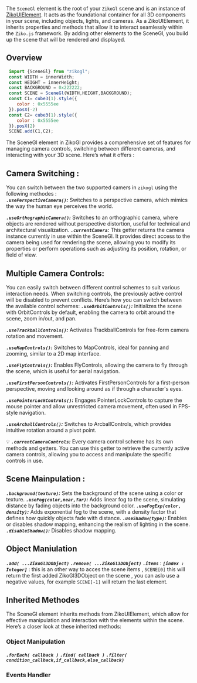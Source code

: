 The `SceneGl` element is the root of your `ZikoGl` scene and is an instance of [ZikoUIElement](). It acts as the foundational container for all 3D components in your scene, including objects, lights, and cameras. As a ZikoUIElement, it inherits properties and methods that allow it to interact seamlessly within the `Ziko.js` framework. By adding other elements to the SceneGl, you build up the scene that will be rendered and displayed.

## Overview 
```js
 import {SceneGl} from "zikogl";
 const WIDTH = innerWidth;
 const HEIGHT = innerHeight;
 const BACKGROUND = 0x222222;
 const SCENE = SceneGl(WIDTH,HEIGHT,BACKGROUND);
 const C1= cube3(1).style({
    color : 0x5555ee
 }).posX(-2)
 const C2= cube3(1).style({
    color : 0x5555ee
 }).posX(2)
 SCENE.add(C1,C2);
```

The SceneGl element in ZikoGl provides a comprehensive set of features for managing camera controls, switching between different cameras, and interacting with your 3D scene. Here’s what it offers : 

## Camera Switching :
You can switch between the two supported camers in `zikogl` using the following methodes :  
 ***`.usePerspectiveCamera()`:*** Switches to a perspective camera, which mimics the way the human eye perceives the world.

 ***`.useOrthographicCamera()`:*** Switches to an orthographic camera, where objects are rendered without perspective distortion, useful for technical and architectural visualization.
 ***`.currentCamera`:*** This getter returns the camera instance currently in use within the SceneGl. It provides direct access to the camera being used for rendering the scene, allowing you to modify its properties or perform operations such as adjusting its position, rotation, or field of view.

 ## Multiple Camera Controls:
  You can easily switch between different control schemes to suit various interaction needs. When switching controls, the previously active control will be disabled to prevent conflicts. Here’s how you can switch between the available control schemes:
  ***`.useOrbitControls()`:*** Initializes the scene with OrbitControls by default, enabling the camera to orbit around the scene, zoom in/out, and pan.

  ***`.useTrackballControls()`:*** Activates TrackballControls for free-form camera rotation and movement.
  
  ***`.useMapControls()`:*** Switches to MapControls, ideal for panning and zooming, similar to a 2D map interface.
  
  ***`.useFlyControls()`:*** Enables FlyControls, allowing the camera to fly through the scene, which is useful for aerial navigation.
  
  ***`.useFirstPersonControls()`:*** Activates FirstPersonControls for a first-person perspective, moving and looking around as if through a character's eyes.
  
  ***`.usePointerLockControls()`:*** Engages PointerLockControls to capture the mouse pointer and allow unrestricted camera movement, often used in FPS-style navigation.
  
  ***`.useArcballControls()`:*** Switches to ArcballControls, which provides intuitive rotation around a pivot point.

  💡 
  ***`.currentCameraControls`:*** Every camera control scheme has its own methods and getters. You can use this getter to retrieve the currently active camera controls, allowing you to access and manipulate the specific controls in use.

 ## Scene Mainpulation :
 ***`.background(texture)`:*** Sets the background of the scene using a color or texture.
 ***`.useFog(color,near,far)`:*** Adds linear fog to the scene, simulating distance by fading objects into the background color.
 ***`.useFogExp(color, density)`:*** Adds exponential fog to the scene, 
 with a density factor that defines how quickly objects fade with distance.
 ***`.useShadow(type)`:*** Enables or disables shadow mapping, enhancing the realism of lighting in the scene.
 ***`.disableShadow()`:*** Disables shadow mapping.
 ## Object Maniulation 
  ***`.add( ...ZikoGl3DObject)`***
  ***`.remove( ...ZikoGl3DObject)`***
  ***`.items`*** :
  ***`[index : Integer]`*** : this is an other way to acces the scene items , `SCENE[0]` this will return the first added ZikoGl3DObject on the scene , you can aslo use a negative values, for example `SCENE[-1]` will return the last element. 
 ## Inherited Methodes
 The SceneGl element inherits methods from ZikoUIElement, which allow for effective manipulation and interaction with the elements within the scene. Here’s a closer look at these inherited methods:
  ### Object Manipulation 
  ***`.forEach( callback )`***
  ***`.find( callback )`***
  ***`.filter( condition_callback,if_callback,else_callback)`*** 
  ### Events Handler 

<!-- ## Recap 
 ```js
  import {SceneGl} from "zikogl";
  const WIDTH = innerWidth;
  const HEIGHT = innerHeight;
  const BACKGROUND = 0x222222;
  const SCENE = SceneGl(WIDTH,HEIGHT,BACKGROUND)
                .useMapControls()
                .useFog(0xeeeeee,1,100)
  const C1= cube3(1).style({
    color : 0x5555ee
    }).posX(-2)
  const C2= cube3(1).style({
    color : 0x5555ee
    }).posX(2)
 SCENE.add(C1,C2);
 SCENE.for(element=>console.log(element))
 ``` -->
